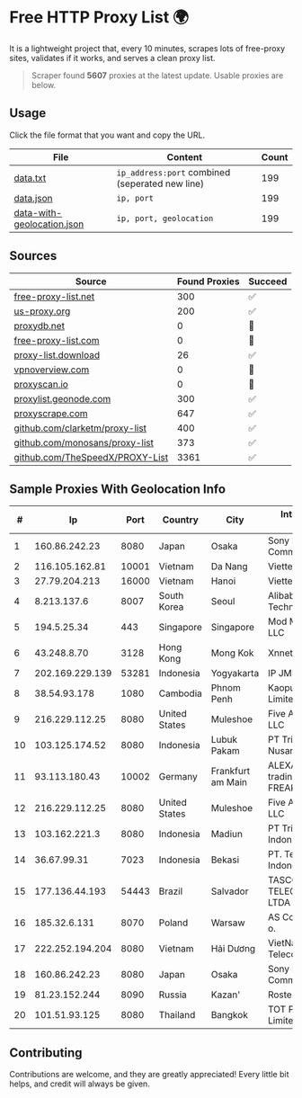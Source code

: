 
# Free HTTP Proxy List 🌍

It is a lightweight project that, every 10 minutes, scrapes lots of free-proxy sites, validates if it works, and serves a clean proxy list.


> Scraper found **5607** proxies at the latest update. Usable proxies are below.

## Usage

Click the file format that you want and copy the URL.


|File|Content|Count|
|----|-------|-----|
|[data.txt](https://raw.githubusercontent.com/themiralay/Proxy-List-World/master/data.txt)|`ip_address:port` combined (seperated new line)|199|
|[data.json](https://raw.githubusercontent.com/themiralay/Proxy-List-World/master/data.json)|`ip, port`|199|
|[data-with-geolocation.json](https://raw.githubusercontent.com/themiralay/Proxy-List-World/master/data-with-geolocation.json)|`ip, port, geolocation`|199|

## Sources

|Source|Found Proxies|Succeed|
|------|-------------|-------|
|[free-proxy-list.net](https://free-proxy-list.net)|300|✅|
|[us-proxy.org](https://www.us-proxy.org)|200|✅|
|[proxydb.net](http://proxydb.net)|0|🚫|
|[free-proxy-list.com](https://free-proxy-list.com/?page=&port=&type%5B%5D=http&type%5B%5D=https&up_time=0&search=Search)|0|🚫|
|[proxy-list.download](https://www.proxy-list.download/HTTP)|26|✅|
|[vpnoverview.com](https://vpnoverview.com/privacy/anonymous-browsing/free-proxy-servers)|0|🚫|
|[proxyscan.io](https://www.proxyscan.io)|0|🚫|
|[proxylist.geonode.com](https://proxylist.geonode.com/api/proxy-list?limit=300&page=1&sort_by=lastChecked&sort_type=desc&protocols=http,https)|300|✅|
|[proxyscrape.com](https://api.proxyscrape.com/v2/?request=displayproxies&protocol=http&timeout=10000&country=all&ssl=all&anonymity=all)|647|✅|
|[github.com/clarketm/proxy-list](https://raw.githubusercontent.com/clarketm/proxy-list/master/proxy-list-raw.txt)|400|✅|
|[github.com/monosans/proxy-list](https://raw.githubusercontent.com/monosans/proxy-list/main/proxies/http.txt)|373|✅|
|[github.com/TheSpeedX/PROXY-List](https://raw.githubusercontent.com/TheSpeedX/PROXY-List/master/http.txt)|3361|✅|


## Sample Proxies With Geolocation Info

|#|Ip|Port|Country|City|Internet Service Provider|
|-|--|----|-------|----|-------------------------|
|1|160.86.242.23|8080|Japan|Osaka|Sony Network Communications Inc|
|2|116.105.162.81|10001|Vietnam|Da Nang|Viettel Corporation|
|3|27.79.204.213|16000|Vietnam|Hanoi|Viettel Corporation|
|4|8.213.137.6|8007|South Korea|Seoul|Alibaba (US) Technology Co., Ltd.|
|5|194.5.25.34|443|Singapore|Singapore|Mod Mission Critical LLC|
|6|43.248.8.70|3128|Hong Kong|Mong Kok|Xnnet LLC|
|7|202.169.229.139|53281|Indonesia|Yogyakarta|IP JMN Soho|
|8|38.54.93.178|1080|Cambodia|Phnom Penh|Kaopu Cloud HK Limited|
|9|216.229.112.25|8080|United States|Muleshoe|Five Area Systems, LLC|
|10|103.125.174.52|8080|Indonesia|Lubuk Pakam|PT Trinity Teknologi Nusantara|
|11|93.113.180.43|10002|Germany|Frankfurt am Main|ALEXANDRU VLAD trading as FREAKHOSTING|
|12|216.229.112.25|8080|United States|Muleshoe|Five Area Systems, LLC|
|13|103.162.221.3|8080|Indonesia|Madiun|PT Trisari Data Indonusa|
|14|36.67.99.31|7023|Indonesia|Bekasi|PT. Telekomunikasi Indonesia|
|15|177.136.44.193|54443|Brazil|Salvador|TASCOM TELECOMUNICAÇÕES LTDA|
|16|185.32.6.131|8070|Poland|Warsaw|AS Consulting Sp. z o. o.|
|17|222.252.194.204|8080|Vietnam|Hải Dương|VietNam Post and Telecom Corporation|
|18|160.86.242.23|8080|Japan|Osaka|Sony Network Communications Inc|
|19|81.23.152.244|8090|Russia|Kazan'|Rostelecom networks|
|20|101.51.93.125|8080|Thailand|Bangkok|TOT Public Company Limited|



## Contributing

Contributions are welcome, and they are greatly appreciated! Every
little bit helps, and credit will always be given.

